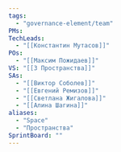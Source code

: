 ```yaml
---
tags:
  - "governance-element/team"
PMs:
TechLeads:
  - "[[Константин Мутасов]]"
POs:
  - "[[Максим Пожидаев]]"
VS: "[[3 Пространства]]"
SAs:
  - "[[Виктор Соболев]]"
  - "[[Евгений Ремизов]]"
  - "[[Светлана Жигалова]]"
  - "[[Алина Шагина]]"
aliases:
  - "Space"
  - "Пространства"
SprintBoard: ""
---
```


